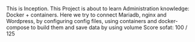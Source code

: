 This is Inception.
This Project is about to learn Administration knowledge: Docker + containers.
Here we try to connect Mariadb, nginx and Wordpress, by configuring config files, using containers and docker-compose to build them and save data by using volume
Score sofat: 100 / 125
